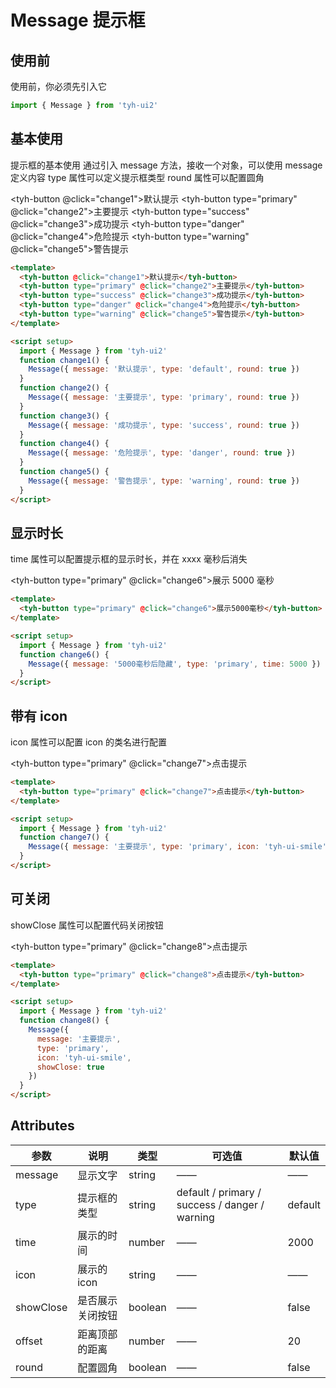 # Message 提示框

## 使用前

使用前，你必须先引入它

```js
import { Message } from 'tyh-ui2'
```

## 基本使用

提示框的基本使用 通过引入 message 方法，接收一个对象，可以使用 message
定义内容 type 属性可以定义提示框类型 round 属性可以配置圆角

<tyh-button @click="change1">默认提示</tyh-button>
<tyh-button type="primary" @click="change2">主要提示</tyh-button>
<tyh-button type="success" @click="change3">成功提示</tyh-button>
<tyh-button type="danger" @click="change4">危险提示</tyh-button>
<tyh-button type="warning" @click="change5">警告提示</tyh-button>

```html
<template>
  <tyh-button @click="change1">默认提示</tyh-button>
  <tyh-button type="primary" @click="change2">主要提示</tyh-button>
  <tyh-button type="success" @click="change3">成功提示</tyh-button>
  <tyh-button type="danger" @click="change4">危险提示</tyh-button>
  <tyh-button type="warning" @click="change5">警告提示</tyh-button>
</template>

<script setup>
  import { Message } from 'tyh-ui2'
  function change1() {
    Message({ message: '默认提示', type: 'default', round: true })
  }
  function change2() {
    Message({ message: '主要提示', type: 'primary', round: true })
  }
  function change3() {
    Message({ message: '成功提示', type: 'success', round: true })
  }
  function change4() {
    Message({ message: '危险提示', type: 'danger', round: true })
  }
  function change5() {
    Message({ message: '警告提示', type: 'warning', round: true })
  }
</script>
```

## 显示时长

time 属性可以配置提示框的显示时长，并在 xxxx 毫秒后消失

<tyh-button type="primary" @click="change6">展示 5000 毫秒</tyh-button>

```html
<template>
  <tyh-button type="primary" @click="change6">展示5000毫秒</tyh-button>
</template>

<script setup>
  import { Message } from 'tyh-ui2'
  function change6() {
    Message({ message: '5000毫秒后隐藏', type: 'primary', time: 5000 })
  }
</script>
```

## 带有 icon

icon 属性可以配置 icon 的类名进行配置

<tyh-button type="primary" @click="change7">点击提示</tyh-button>

```html
<template>
  <tyh-button type="primary" @click="change7">点击提示</tyh-button>
</template>

<script setup>
  import { Message } from 'tyh-ui2'
  function change7() {
    Message({ message: '主要提示', type: 'primary', icon: 'tyh-ui-smile' })
  }
</script>
```

## 可关闭

showClose 属性可以配置代码关闭按钮

<tyh-button type="primary" @click="change8">点击提示</tyh-button>

```html
<template>
  <tyh-button type="primary" @click="change8">点击提示</tyh-button>
</template>

<script setup>
  import { Message } from 'tyh-ui2'
  function change8() {
    Message({
      message: '主要提示',
      type: 'primary',
      icon: 'tyh-ui-smile',
      showClose: true
    })
  }
</script>
```

## Attributes

| 参数      | 说明             | 类型    | 可选值                                         | 默认值  |
| --------- | ---------------- | ------- | ---------------------------------------------- | ------- |
| message   | 显示文字         | string  | ——                                             | ——      |
| type      | 提示框的类型     | string  | default / primary / success / danger / warning | default |
| time      | 展示的时间       | number  | ——                                             | 2000    |
| icon      | 展示的 icon      | string  | ——                                             | ——      |
| showClose | 是否展示关闭按钮 | boolean | ——                                             | false   |
| offset    | 距离顶部的距离   | number  | ——                                             | 20      |
| round     | 配置圆角         | boolean | ——                                             | false   |

<script setup>
  import { Message } from 'tyh-ui2'
  function change1() {
    Message({ message: '默认提示', type: 'default', round: true })
  }
  function change2() {
    Message({ message: '主要提示', type: 'primary', round: true })
  }
  function change3() {
    Message({ message: '成功提示', type: 'success', round: true })
  }
  function change4() {
    Message({ message: '危险提示', type: 'danger', round: true })
  }
  function change5() {
    Message({ message: '警告提示', type: 'warning', round: true })
  }
  function change6() {
    Message({ message: '5000毫秒后隐藏', type: 'primary', time: 5000 })
  }
  function change7() {
    Message({ message: '主要提示', type: 'primary', icon: 'tyh-ui-smile' })
  }
  function change8() {
    Message({
      message: '主要提示',
      type: 'primary',
      icon: 'tyh-ui-smile',
      showClose: true
    })
  }
</script>
